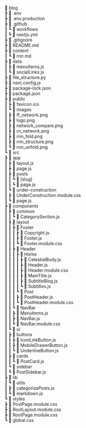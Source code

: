📂 blog     
┣ 📜 .env  
┣ 📜 .env.production  
┣ 📂 .github  
┃ ┗ 📂 workflows  
┃   ┗ 📜 nextjs.yml  
┣ 📜 .gitignore  
┣ 📜 README.md  
┣ 📂 content  
┃ ┗ 📜 rnn.md  
┣ 📂 data  
┃ ┣ 📜 menuItems.js  
┃ ┗ 📜 socialLinks.js  
┣ 📜 file_structure.py  
┣ 📜 next.config.js  
┣ 📜 package-lock.json  
┣ 📜 package.json  
┣ 📂 public  
┃ ┣ 📜 favicon.ico  
┃ ┗ 📂 images  
┃   ┣ 📜 ff_network.png  
┃   ┣ 📜 logo.png  
┃   ┣ 📜 network_compare.png  
┃   ┣ 📜 rn_network.png  
┃   ┣ 📜 rnn_fold.png  
┃   ┣ 📜 rnn_structure.png  
┃   ┗ 📜 rnn_unfold.png  
┗ 📂 src  
  ┣ 📂 app  
  ┃ ┣ 📜 layout.js  
  ┃ ┣ 📜 page.js  
  ┃ ┣ 📂 posts  
  ┃ ┃ ┗ 📂 [slug]  
  ┃ ┃   ┗ 📜 page.js  
  ┃ ┗ 📂 under-construction  
  ┃   ┣ 📜 UnderConstruction.module.css  
  ┃   ┗ 📜 page.js  
  ┣ 📂 components  
  ┃ ┣ 📂 common  
  ┃ ┃ ┗ 📜 CategorySection.js  
  ┃ ┣ 📂 layout  
  ┃ ┃ ┣ 📂 Footer  
  ┃ ┃ ┃ ┣ 📜 Copyright.js  
  ┃ ┃ ┃ ┣ 📜 Footer.js  
  ┃ ┃ ┃ ┗ 📜 Footer.module.css  
  ┃ ┃ ┣ 📂 Header  
  ┃ ┃ ┃ ┣ 📂 Home  
  ┃ ┃ ┃ ┃ ┣ 📜 CelestialBody.js  
  ┃ ┃ ┃ ┃ ┣ 📜 Header.js  
  ┃ ┃ ┃ ┃ ┣ 📜 Header.module.css  
  ┃ ┃ ┃ ┃ ┣ 📜 MainTitle.js  
  ┃ ┃ ┃ ┃ ┣ 📜 SubtitleBlog.js  
  ┃ ┃ ┃ ┃ ┗ 📜 Subtitles.js  
  ┃ ┃ ┃ ┗ 📂 Post  
  ┃ ┃ ┃   ┣ 📜 PostHeader.js  
  ┃ ┃ ┃   ┗ 📜 PostHeader.module.css  
  ┃ ┃ ┗ 📂 NavBar  
  ┃ ┃   ┣ 📜 MenuItems.js  
  ┃ ┃   ┣ 📜 NavBar.js  
  ┃ ┃   ┗ 📜 NavBar.module.css  
  ┃ ┗ 📂 ui  
  ┃   ┣ 📂 buttons  
  ┃   ┃ ┣ 📜 IconLinkButton.js  
  ┃   ┃ ┣ 📜 MobileDrawerButton.js  
  ┃   ┃ ┗ 📜 UnderlineButton.js  
  ┃   ┣ 📂 cards  
  ┃   ┃ ┗ 📜 PostCard.js  
  ┃   ┗ 📂 sidebar  
  ┃     ┗ 📜 PostSidebar.js  
  ┣ 📂 lib  
  ┃ ┗ 📂 utils  
  ┃   ┣ 📜 categorizePosts.js  
  ┃   ┗ 📜 markdown.js  
  ┗ 📂 styles  
    ┣ 📜 PostPage.module.css  
    ┣ 📜 RootLayout.module.css  
    ┣ 📜 RootPage.module.css  
    ┗ 📜 global.css  